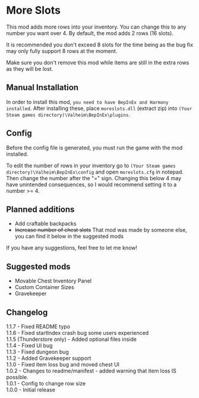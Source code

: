 # More Slots
This mod adds more rows into your inventory. You can change this to any number you want over 4. By default, the mod adds 2 rows (16 slots).

It is recommended you don't exceed 8 slots for the time being as the bug fix may only fully support 8 rows at the moment.

Make sure you don't remove this mod while items are still in the extra rows as they will be lost.


## Manual Installation
In order to install this mod, `you need to have BepInEx and Harmony installed`. After installing these, place `moreslots.dll` (extract zip) into `(Your Steam games directory)\Valheim\BepInEx\plugins`.

## Config
Before the config file is generated, you must run the game with the mod installed.

To edit the number of rows in your inventory go to `(Your Steam games directory)\Valheim\BepInEx\config` and open `moreslots.cfg` in notepad. Then change the number after the "=" sign. Changing this below 4 may have unintended consequences, so I would recommend setting it to a number >= 4.

## Planned additions
- Add craftable backpacks
- ~~Increase number of chest slots~~ That mod was made by someone else, you can find it below in the suggested mods

If you have any suggestions, feel free to let me know!

## Suggested mods
- Movable Chest Inventory Panel﻿
- Custom Container Sizes
- Gravekeeper

## Changelog
1.1.7 - Fixed README typo\
1.1.6 - Fixed startIndex crash bug some users experienced\
1.1.5 (Thunderstore only) - Added optional files inside\
1.1.4 - Fixed UI bug\
1.1.3 - Fixed dungeon bug\
1.1.2 - Added Gravekeeper support\
1.1.0 - Fixed item loss bug and moved chest UI\
1.0.2 - Changes to readme/manifest - added warning that item loss IS possible.\
1.0.1 - Config to change row size\
1.0.0 - Initial release
